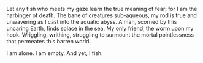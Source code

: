 Let any fish who meets my gaze learn the true meaning of fear;
for I am the harbinger of death. The bane of creatures sub-aqueous,
my rod is true and unwavering as I cast into the aquatic abyss.
A man, scorned by this uncaring Earth, finds solace in the sea.
My only friend, the worm upon my hook. Wriggling, writhing,
struggling to surmount the mortal pointlessness that permeates this barren world.

I am alone. I am empty. And yet, I fish.

